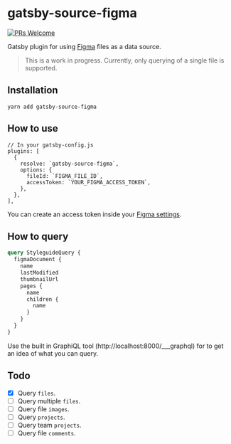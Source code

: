 # gatsby-source-figma

[![PRs Welcome](https://img.shields.io/badge/PRs-welcome-brightgreen.svg?style=flat-square)](http://makeapullrequest.com)

Gatsby plugin for using [Figma](https://figma.com) files as a data source.

> This is a work in progress. Currently, only querying of a single file is supported.

## Installation

    yarn add gatsby-source-figma

## How to use

    // In your gatsby-config.js
    plugins: [
      {
        resolve: `gatsby-source-figma`,
        options: {
          fileId: `FIGMA_FILE_ID`,
          accessToken: `YOUR_FIGMA_ACCESS_TOKEN`,
        },
      },
    ],

You can create an access token inside your [Figma settings](https://www.figma.com/developers/docs#auth-dev-token).

## How to query

```graphql
query StyleguideQuery {
  figmaDocument {
    name
    lastModified
    thumbnailUrl
    pages {
      name
      children {
        name
      }
    }
  }
}
```

Use the built in GraphiQL tool (http://localhost:8000/___graphql) for to get an idea of what you can query.

## Todo

* [x] Query `files`.
* [ ] Query multiple `files`.
* [ ] Query file `images`.
* [ ] Query `projects`.
* [ ] Query team `projects`.
* [ ] Query file `comments`.
